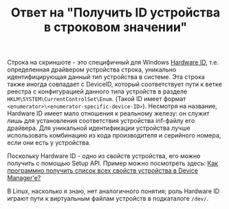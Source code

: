 ﻿---
title: "Ответ на \"Получить ID устройства в строковом значении\""
se.owner.user_id: 240512
se.owner.display_name: "MSDN.WhiteKnight"
se.owner.link: "https://ru.stackoverflow.com/users/240512/msdn-whiteknight"
se.answer_id: 850324
se.question_id: 849610
se.post_type: answer
se.score: 1
se.is_accepted: True
---
<p>Строка на скриншоте - это специфичный для Windows <a href="https://docs.microsoft.com/en-us/windows-hardware/drivers/install/hardware-ids" rel="nofollow noreferrer">Hardware ID</a>, т.е. определенная драйвером устройства строка, уникально идентифицирующая данный тип устройства в системе. Эта строка также иногда совпадает с DeviceID, который соответствует пути к ветке реестра с конфигурацией данного типа устройств в разделе <code>HKLM\SYSTEM\CurrentControlSet\Enum</code>. (Такой ID имеет формат <code>&lt;enumerator&gt;\&lt;enumerator-specific-device-ID&gt;</code>). Несмотря на название, Hardware ID имеет мало отношения к реальному железу: он служит лишь для установления соответствия устройства inf-файлу его драйвера. Для уникальной идентификации устройства лучше использовать комбинацию из кода производителя и серийного номера, если они есть у устройства.</p>

<p>Поскольку Hardware ID - одно из свойств устройства, его можно получить с помощью Setup API. Пример можно посмотреть здесь: <a href="https://ru.stackoverflow.com/questions/752276/%D0%9A%D0%B0%D0%BA-%D0%BF%D1%80%D0%BE%D0%B3%D1%80%D0%B0%D0%BC%D0%BC%D0%BD%D0%BE-%D0%BF%D0%BE%D0%BB%D1%83%D1%87%D0%B8%D1%82%D1%8C-%D1%81%D0%BF%D0%B8%D1%81%D0%BE%D0%BA-%D0%B2%D1%81%D0%B5%D1%85-%D1%81%D0%B2%D0%BE%D0%B9%D1%81%D1%82%D0%B2-%D1%83%D1%81%D1%82%D1%80%D0%BE%D0%B9%D1%81%D1%82%D0%B2%D0%B0-%D0%B2-device-managere">Как программно получить список всех свойств устройства в Device Manager&#39;e?</a></p>

<p>В Linux, насколько я знаю, нет аналогичного понятия; роль Hardware ID играют пути к виртуальным файлам устройств в подкаталоге <code>/dev/</code>. </p>
